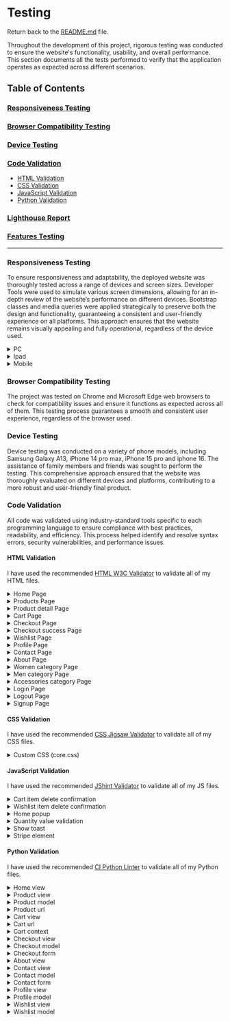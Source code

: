 # Testing

Return back to the [README.md](README.md) file.

Throughout the development of this project, rigorous testing was conducted to ensure the website's functionality, usability, and overall performance. This section documents all the tests performed to verify that the application operates as expected across different scenarios.

## Table of Contents
### [Responsiveness Testing](#responsiveness-testing-1)
### [Browser Compatibility Testing](#browser-compatibility-testing-1)
### [Device Testing](#device-testing-1)
### [Code Validation](#code-validation-1)
* [HTML Validation](#html-validation)
* [CSS Validation](#css-validation)
* [JavaScript Validation](#javascript-validation)
* [Python Validation](#python-validation)
### [Lighthouse Report](#lighthouse-report-1)
### [Features Testing](#features-testing-1)
---

### Responsiveness Testing
To ensure responsiveness and adaptability, the deployed website was thoroughly tested across a range of devices and screen sizes. Developer Tools were used to simulate various screen dimensions, allowing for an in-depth review of the website’s performance on different devices. Bootstrap classes and media queries were applied strategically to preserve both the design and functionality, guaranteeing a consistent and user-friendly experience on all platforms. This approach ensures that the website remains visually appealing and fully operational, regardless of the device used.

<details>
<summary> PC
</summary>

![PC](static/images/testing_images/desktop.png)
</details>

<details>
<summary> Ipad
</summary>

![Ipad](static/images/testing_images/ipad.png)
</details>

<details>
<summary> Mobile
</summary>

![Mobile](static/images/testing_images/mobile.png)
</details>

### Browser Compatibility Testing

The project was tested on Chrome and Microsoft Edge web browsers to check for compatibility issues and ensure it functions as expected across all of them. This testing process guarantees a smooth and consistent user experience, regardless of the browser used.

### Device Testing
Device testing was conducted on a variety of phone models, including Samsung Galaxy A13, iPhone 14 pro max, iPhone 15 pro and iphone 16. The assistance of family members and friends was sought to perform the testing. This comprehensive approach ensured that the website was thoroughly evaluated on different devices and platforms, contributing to a more robust and user-friendly final product.

### Code Validation 
All code was validated using industry-standard tools specific to each programming language to ensure compliance with best practices, readability, and efficiency. This process helped identify and resolve syntax errors, security vulnerabilities, and performance issues.

#### HTML Validation
I have used the recommended [HTML W3C Validator](https://validator.w3.org) to validate all of my HTML files.

<details>
<summary> Home Page
</summary>

![Home Page](static/images/testing_images/home-val.png)
</details>

<details>
<summary> Products Page
</summary>

![Product Page](static/images/testing_images/products-val.png)
</details>

<details>
<summary> Product detail Page
</summary>

![Product detail Page](static/images/testing_images/product-detail-val.png)
</details>

<details>
<summary> Cart Page
</summary>

![Cart Page](static/images/testing_images/cart-val.png)
</details>

<details>
<summary> Checkout Page
</summary>

![Checkout Page](static/images/testing_images/checkout-val.png)
</details>

<details>
<summary> Checkout success Page
</summary>

![Checkout success Page](static/images/testing_images/checkoutsuccess-val.png)
</details>

<details>
<summary> Wishlist Page
</summary>

![Wishlist Page](static/images/testing_images/wishlist-val.png)
</details>

<details>
<summary> Profile Page
</summary>

![Profile Page](static/images/testing_images/profile-val.png)
</details>

<details>
<summary> Contact Page
</summary>

![Contact Page](static/images/testing_images/contact-val.png)
</details>

<details>
<summary> About Page
</summary>

![About Page](static/images/testing_images/about-val.png)
</details>

<details>
<summary> Women category Page
</summary>

![Women category Page](static/images/testing_images/women-cat-val.png)
</details>

<details>
<summary> Men category Page
</summary>

![Men category Page](static/images/testing_images/men-cat-val.png)
</details>

<details>
<summary> Accessories category Page
</summary>

![Accessories category Page](static/images/testing_images/accessories-cat-val.png)
</details>

<details>
<summary> Login Page
</summary>

![Login Page](static/images/testing_images/login-val.png)
</details>

<details>
<summary> Logout Page
</summary>

![Logout Page](static/images/testing_images/logout-val.png)
</details>

<details>
<summary> Signup Page
</summary>

![Signup Page](static/images/testing_images/signup-val.png)
</details>

#### CSS Validation
I have used the recommended [CSS Jigsaw Validator](https://jigsaw.w3.org/css-validator) to validate all of my CSS files.

<details>
<summary> Custom CSS (core.css)
</summary>

![Css](static/images/testing_images/css-ayina-c-validation.png)
</details>

#### JavaScript Validation
I have used the recommended [JShint Validator](https://jshint.com) to validate all of my JS files.

<details>
<summary> Cart item delete confirmation
</summary>

![Cart Item Delete Confirmation](static/images/testing_images/cart_item_delete_confirmation.png)
</details>

<details>
<summary> Wishlist item delete confirmation
</summary>

![Wishlist Item Delete Confirmation](static/images/testing_images/wishlit_item_delete_conf.png)
</details>

<details>
<summary> Home popup
</summary>

![Home popup](static/images/testing_images/popup.png)
</details>

<details>
<summary> Quantity value validation
</summary>

![Quantity value validation](static/images/testing_images/quantity_value_validation.png)
</details>

<details>
<summary> Show toast
</summary>

![Show toast](static/images/testing_images/toast.png)
</details>

<details>
<summary> Stripe element
</summary>

![Stripe element](static/images/testing_images/stripe_element.png)
</details>

#### Python Validation
I have used the recommended [CI Python Linter](https://pep8ci.herokuapp.com) to validate all of my Python files.

<details>
<summary> Home view
</summary>

![Home view](static/images/testing_images/home-view.png)
</details>

<details>
<summary> Product view
</summary>

![Product view](static/images/testing_images/product-view.png)
</details>

<details>
<summary> Product model
</summary>

![Product model](static/images/testing_images/product-model.png)
</details>

<details>
<summary> Product url
</summary>

![Product url](static/images/testing_images/product-urls.png)
</details>

<details>
<summary> Cart view
</summary>

![Cart view](static/images/testing_images/cart-view.png)
</details>

<details>
<summary> Cart url
</summary>

![Cart url](static/images/testing_images/cart-urls.png)
</details>

<details>
<summary> Cart context
</summary>

![Cart context](static/images/testing_images/cart-context.png)
</details>

<details>
<summary> Checkout view
</summary>

![Checkout view](static/images/testing_images/checkout-view.png)
</details>

<details>
<summary> Checkout model
</summary>

![Checkout model](static/images/testing_images/checkout%20model.png)
</details>

<details>
<summary> Checkout form
</summary>

![Checkout form](static/images/testing_images/checout-form.png)
</details>

<details>
<summary> About view
</summary>

![About view](static/images/testing_images/about-view.png)
</details>

<details>
<summary> Contact view
</summary>

![Contact view](static/images/testing_images/contact-view.png)
</details>

<details>
<summary> Contact model
</summary>

![Contact model](static/images/testing_images/contact-model.png)
</details>

<details>
<summary> Contact form
</summary>

![Contact form](static/images/testing_images/contact-form.png)
</details>

<details>
<summary> Profile view
</summary>

![Profile view](static/images/testing_images/profile-view.png)
</details>

<details>
<summary> Profile model
</summary>

![Profile model](static/images/testing_images/profile-model.png)
</details>

<details>
<summary> Wishlist view
</summary>

![Wishlist view](static/images/testing_images/wishlist-view.png)
</details>

<details>
<summary> Wishlist model
</summary>

![Wishlist model](static/images/testing_images/wishlist-model.png)
</details>







